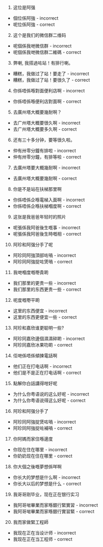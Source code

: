 1.  这位是阿强
- 個位係阿強 - incorrect
- 呢位係阿強 - correct

2.  这个是我们的微信群二维码
- 呢個係我哋微信群 - incorrect
- 呢個係我哋微信群二維碼 - correct

3.  弊喇, 我搭過咗站！有排行喇。
- 糟糕，我做过了站！要走了 - incorrect
- 糟糕，我做过了站！要很久了 - correct

4.  你係唔係喺對面便利店啊 - incorrect
- 你係唔係喺便利店對面啊 - correct

5.  去廣州塔大概要幾耐啊？
- 去广州塔大概要很久啊 - incorrect
- 去广州塔大概要多久啊 - correct

6.  还有三十多分钟，要等很久啦。
- 仲有卅零分鐘有排啦 - incorrect
- 仲有卅零分鐘，有排等啦 - correct

7.  去廣州塔要大概幾耐啊 - incorrect
- 去廣州塔大概要幾耐啊 - correct

8.  你是不是站在扶梯那里啊
- 你係唔係企喺電梯入面啊 - incorrect
- 你係唔係企喺扶梯嗰度啊 - correct

9.  这张是我爸爸年轻时的照片
- 呢張係我阿爸後生嘅事 - incorrect
- 呢張係我阿爸後生時嘅相 - correct

10.  阿珍和阿强分手了呢
- 阿珍同阿強頂部咗喎 - incorrect
- 阿珍同阿強掟咗煲喎 - correct

11.  我哋嗰度嘅嘢貴啲
- 我们那里的更贵一些 - incorrect
- 我们那里的东西更贵一些 - correct

12.  呢度嘅嘢平啲
- 这里的东西便宜 - incorrect
- 这里的东西更便宜一些 - correct

13.  阿珍和嘉欣谁更聪明一些?
- 阿珍同嘉欣邊個濕濕碎啲 - incorrect
- 阿珍同嘉欣冰果叻啲 - correct

14.  佢哋係唔係傾揀電話啊
- 他们正在打电话啊 - incorrect
- 他们是不是正在打电话啊 - correct

15.  點解你白話講得咁好呢
- 为什么你粤语说的这么好呢 - incorrect
- 为什么你粤语说得这么好呢 - correct

16.  阿珍和阿强分手了
- 阿珍同阿強掟煲咗喎 - incorrect
- 阿珍同阿強掟咗補喎 - correct

17.  你阿媽而家住喺邊度
- 你现在住在哪里 - incorrect
- 你奶奶现在住在哪里 - correct

18.  你大個之後嘅夢想係咩啊
- 你长大的梦想是什么啊 - incorrect
- 你长大以后的梦想是什么 - correct

19.  我哥哥刚毕业，现在正在银行实习
- 我阿哥啱畢業而家喺銀行緊實習 - incorrect
- 我阿哥啱畢業而家喺銀行實習緊 - correct

20.  我而家做緊工程師
- 我现在正在当设计师 - incorrect
- 我现在正在当工程师 - correct